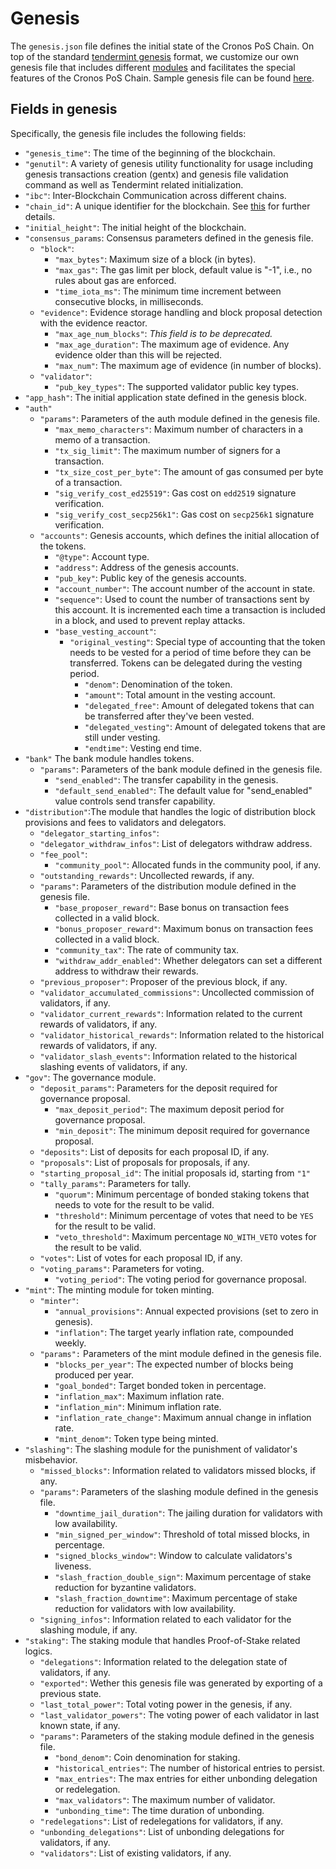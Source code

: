 # Genesis

The `genesis.json` file defines the initial state of the Cronos PoS Chain. On top of the standard [tendermint genesis](https://docs.tendermint.com/master/tendermint-core/using-tendermint.html#genesis) format, we customize our own genesis file that includes different [modules](genesis\_file.md#module\_overview) and facilitates the special features of the Cronos PoS Chain. Sample genesis file can be found [here](https://github.com/crypto-com/testnets/blob/main/testnet-croeseid-2/genesis.json).

## Fields in genesis

Specifically, the genesis file includes the following fields:

* `"genesis_time"`: The time of the beginning of the blockchain.
* `"genutil"`: A variety of genesis utility functionality for usage including genesis transactions creation (gentx) and genesis file validation command as well as Tendermint related initialization.
* `"ibc"`: Inter-Blockchain Communication across different chains.
* `"chain_id"`: A unique identifier for the blockchain. See [this](chain-id.md) for further details.
* `"initial_height"`: The initial height of the blockchain.
* `"consensus_params`: Consensus parameters defined in the genesis file.
  * `"block"`:
    * `"max_bytes"`: Maximum size of a block (in bytes).
    * `"max_gas"`: The gas limit per block, default value is "-1", i.e., no rules about gas are enforced.
    * `"time_iota_ms"`: The minimum time increment between consecutive blocks, in milliseconds.
  * `"evidence"`: Evidence storage handling and block proposal detection with the evidence reactor.
    * `"max_age_num_blocks"`: _This field is to be deprecated._
    * `"max_age_duration"`: The maximum age of evidence. Any evidence older than this will be rejected.
    * `"max_num"`: The maximum age of evidence (in number of blocks).
  * `"validator"`:
    * `"pub_key_types"`: The supported validator public key types.
* `"app_hash"`: The initial application state defined in the genesis block.
* `"auth"`
  * `"params"`: Parameters of the auth module defined in the genesis file.
    * `"max_memo_characters"`: Maximum number of characters in a memo of a transaction.
    * `"tx_sig_limit"`: The maximum number of signers for a transaction.
    * `"tx_size_cost_per_byte"`: The amount of gas consumed per byte of a transaction.
    * `"sig_verify_cost_ed25519"`: Gas cost on `edd2519` signature verification.
    * `"sig_verify_cost_secp256k1"`: Gas cost on `secp256k1` signature verification.
  * `"accounts"`: Genesis accounts, which defines the initial allocation of the tokens.
    * `"@type"`: Account type.
    * `"address"`: Address of the genesis accounts.
    * `"pub_key"`: Public key of the genesis accounts.
    * `"account_number"`: The account number of the account in state.
    * `"sequence"`: Used to count the number of transactions sent by this account. It is incremented each time a transaction is included in a block, and used to prevent replay attacks.
    * `"base_vesting_account"`:
      * `"original_vesting"`: Special type of accounting that the token needs to be vested for a period of time before they can be transferred. Tokens can be delegated during the vesting period.
        * `"denom"`: Denomination of the token.
        * `"amount"`: Total amount in the vesting account.
        * `"delegated_free"`: Amount of delegated tokens that can be transferred after they've been vested.
        * `"delegated_vesting"`: Amount of delegated tokens that are still under vesting.
        * `"endtime"`: Vesting end time.
* `"bank"` The bank module handles tokens.
  * `"params"`: Parameters of the bank module defined in the genesis file.
    * `"send_enabled"`: The transfer capability in the genesis.
    * `"default_send_enabled"`: The default value for "send\_enabled" value controls send transfer capability.
* `"distribution"`:The module that handles the logic of distribution block provisions and fees to validators and delegators.
  * `"delegator_starting_infos"`:
  * `"delegator_withdraw_infos"`: List of delegators withdraw address.
  * `"fee_pool"`:
    * `"community_pool"`: Allocated funds in the community pool, if any.
  * `"outstanding_rewards"`: Uncollected rewards, if any.
  * `"params"`: Parameters of the distribution module defined in the genesis file.
    * `"base_proposer_reward"`: Base bonus on transaction fees collected in a valid block.
    * `"bonus_proposer_reward"`: Maximum bonus on transaction fees collected in a valid block.
    * `"community_tax"`: The rate of community tax.
    * `"withdraw_addr_enabled"`: Whether delegators can set a different address to withdraw their rewards.
  * `"previous_proposer"`: Proposer of the previous block, if any.
  * `"validator_accumulated_commissions"`: Uncollected commission of validators, if any.
  * `"validator_current_rewards"`: Information related to the current rewards of validators, if any.
  * `"validator_historical_rewards"`: Information related to the historical rewards of validators, if any.
  * `"validator_slash_events"`: Information related to the historical slashing events of validators, if any.
* `"gov"`: The governance module.
  * `"deposit_params"`: Parameters for the deposit required for governance proposal.
    * `"max_deposit_period"`: The maximum deposit period for governance proposal.
    * `"min_deposit"`: The minimum deposit required for governance proposal.
  * `"deposits"`: List of deposits for each proposal ID, if any.
  * `"proposals"`: List of proposals for proposals, if any.
  * `"starting_proposal_id"`: The initial proposals id, starting from `"1"`
  * `"tally_params"`: Parameters for tally.
    * `"quorum"`: Minimum percentage of bonded staking tokens that needs to vote for the result to be valid.
    * `"threshold"`: Minimum percentage of votes that need to be `YES` for the result to be valid.
    * `"veto_threshold"`: Maximum percentage `NO_WITH_VETO` votes for the result to be valid.
  * `"votes"`: List of votes for each proposal ID, if any.
  * `"voting_params"`: Parameters for voting.
    * `"voting_period"`: The voting period for governance proposal.
* `"mint"`: The minting module for token minting.
  * `"minter"`:
    * `"annual_provisions"`: Annual expected provisions (set to zero in genesis).
    * `"inflation"`: The target yearly inflation rate, compounded weekly.
  * `"params":` Parameters of the mint module defined in the genesis file.
    * `"blocks_per_year"`: The expected number of blocks being produced per year.
    * `"goal_bonded"`: Target bonded token in percentage.
    * `"inflation_max"`: Maximum inflation rate.
    * `"inflation_min"`: Minimum inflation rate.
    * `"inflation_rate_change"`: Maximum annual change in inflation rate.
    * `"mint_denom"`: Token type being minted.
* `"slashing"`: The slashing module for the punishment of validator's misbehavior.
  * `"missed_blocks"`: Information related to validators missed blocks, if any.
  * `"params"`: Parameters of the slashing module defined in the genesis file.
    * `"downtime_jail_duration"`: The jailing duration for validators with low availability.
    * `"min_signed_per_window"`: Threshold of total missed blocks, in percentage.
    * `"signed_blocks_window"`: Window to calculate validators's liveness.
    * `"slash_fraction_double_sign"`: Maximum percentage of stake reduction for byzantine validators.
    * `"slash_fraction_downtime"`: Maximum percentage of stake reduction for validators with low availability.
  * `"signing_infos"`: Information related to each validator for the slashing module, if any.
* `"staking"`: The staking module that handles Proof-of-Stake related logics.
  * `"delegations"`: Information related to the delegation state of validators, if any.
  * `"exported"`: Wether this genesis file was generated by exporting of a previous state.
  * `"last_total_power"`: Total voting power in the genesis, if any.
  * `"last_validator_powers"`: The voting power of each validator in last known state, if any.
  * `"params"`: Parameters of the staking module defined in the genesis file.
    * `"bond_denom"`: Coin denomination for staking.
    * `"historical_entries"`: The number of historical entries to persist.
    * `"max_entries"`: The max entries for either unbonding delegation or redelegation.
    * `"max_validators"`: The maximum number of validator.
    * `"unbonding_time"`: The time duration of unbonding.
  * `"redelegations"`: List of redelegations for validators, if any.
  * `"unbonding_delegations"`: List of unbonding delegations for validators, if any.
  * `"validators"`: List of existing validators, if any.
